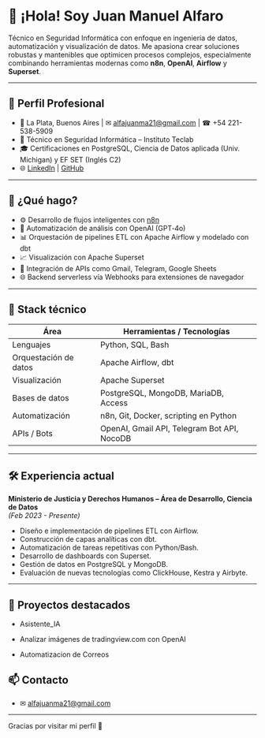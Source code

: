 # 👋 ¡Hola! Soy Juan Manuel Alfaro

Técnico en Seguridad Informática con enfoque en ingeniería de datos, automatización y visualización de datos. Me apasiona crear soluciones robustas y mantenibles que optimicen procesos complejos, especialmente combinando herramientas modernas como **n8n**, **OpenAI**, **Airflow** y **Superset**.

---

## 🧠 Perfil Profesional

- 📍 La Plata, Buenos Aires | ✉ alfajuanma21@gmail.com | ☎ +54 221-538-5909  
- 💼 Técnico en Seguridad Informática – Instituto Teclab  
- 🎓 Certificaciones en PostgreSQL, Ciencia de Datos aplicada (Univ. Michigan) y EF SET (Inglés C2)
- 🌐 [LinkedIn](https://www.linkedin.com/in/juan-manuel-alfaro-9b52a5248) | [GitHub](https://github.com/JuanAlfaro777)

---

## 🚀 ¿Qué hago?

- ⚙️ Desarrollo de flujos inteligentes con [n8n](https://n8n.io)
- 🤖 Automatización de análisis con OpenAI (GPT‑4o)
- 📊 Orquestación de pipelines ETL con Apache Airflow y modelado con dbt
- 📈 Visualización con Apache Superset
- 🔗 Integración de APIs como Gmail, Telegram, Google Sheets
- 🌐 Backend serverless vía Webhooks para extensiones de navegador

---

## 🧩 Stack técnico

| Área                  | Herramientas / Tecnologías                                     |
|-----------------------|---------------------------------------------------------------|
| Lenguajes             | Python, SQL, Bash                                             |
| Orquestación de datos | Apache Airflow, dbt                                           |
| Visualización         | Apache Superset                                               |
| Bases de datos        | PostgreSQL, MongoDB, MariaDB, Access                          |
| Automatización        | n8n, Git, Docker, scripting en Python                         |
| APIs / Bots           | OpenAI, Gmail API, Telegram Bot API, NocoDB                   |

---

## 🛠️ Experiencia actual

**Ministerio de Justicia y Derechos Humanos – Área de Desarrollo, Ciencia de Datos**  
*(Feb 2023 - Presente)*

- Diseño e implementación de pipelines ETL con Airflow.
- Construcción de capas analíticas con dbt.
- Automatización de tareas repetitivas con Python/Bash.
- Desarrollo de dashboards con Superset.
- Gestión de datos en PostgreSQL y MongoDB.
- Evaluación de nuevas tecnologías como ClickHouse, Kestra y Airbyte.

---

## 🌟 Proyectos destacados


- Asistente_IA

- Analizar imágenes de tradingview.com con OpenAI

- Automatizacion de Correos

## 📫 Contacto

- ✉ alfajuanma21@gmail.com
---

Gracias por visitar mi perfil 🙌 
